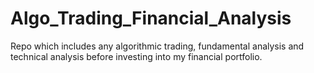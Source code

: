 # Algo_Trading_Financial_Analysis
Repo which includes any algorithmic trading, fundamental analysis and technical analysis before investing into my financial portfolio.
